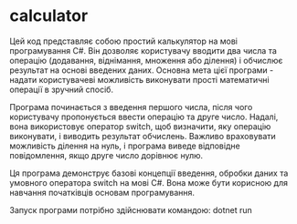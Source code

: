 ﻿# calculator
Цей код представляє собою простий калькулятор на мові програмування C#. Він дозволяє користувачу вводити два числа та операцію (додавання, віднімання, множення або ділення) і обчислює результат на основі введених даних. Основна мета цієї програми - надати користувачеві можливість виконувати прості математичні операції в зручний спосіб.

Програма починається з введення першого числа, після чого користувачу пропонується ввести операцію та друге число. Надалі, вона використовує оператор switch, щоб визначити, яку операцію виконувати, і виводить результат обчислень. Важливо враховувати можливість ділення на нуль, і програма виведе відповідне повідомлення, якщо друге число дорівнює нулю.

Ця програма демонструє базові концепції введення, обробки даних та умовного оператора switch на мові C#. Вона може бути корисною для навчання початківців основам програмування.

Запуск програми потрібно здійснювати командою: dotnet run
